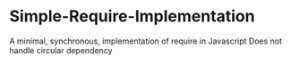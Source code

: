 Simple-Require-Implementation
=============================

A minimal, synchronous, implementation of require in Javascript
Does not handle circular dependency
